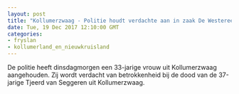 ```yaml
---
layout: post
title: "Kollumerzwaag - Politie houdt verdachte aan in zaak De Westereen"
date: Tue, 19 Dec 2017 12:10:00 GMT
categories: 
- fryslan 
- kollumerland_en_nieuwkruisland 
---
```


De politie heeft dinsdagmorgen een 33-jarige vrouw uit Kollumerzwaag aangehouden. Zij wordt verdacht van betrokkenheid bij de dood van de 37-jarige Tjeerd van Seggeren uit Kollumerzwaag.
